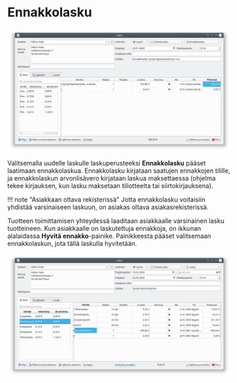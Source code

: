 # Ennakkolasku

![](ennakkolasku.png)

Valitsemalla uudelle laskulle laskuperusteeksi **Ennakkolasku** pääset laatimaan ennakkolaskua. Ennakkolasku kirjataan saatujen ennakkojen tilille, ja ennakkolaskun arvonlisävero kirjataan laskua maksettaessa (ohjelma tekee kirjauksen, kun lasku maksetaan tiliotteelta tai siirtokirjauksena).

!!! note "Asiakkaan oltava rekisterissä"
    Jotta ennakkolasku voitaisiin yhdistää varsinaiseen laskuun, on asiakas oltava asiakasrekisterissä.

Tuotteen toimittamisen yhteydessä laaditaan asiakkaalle varsinainen lasku tuotteineen. Kun asiakkaalle on laskutettuja ennakkoja, on ikkunan alalaidassa **Hyvitä ennakko**-painike. Painikkeesta pääset valitsemaan ennakkolaskun, jota tällä laskulla hyvitetään.

![](hyvitys.png)
